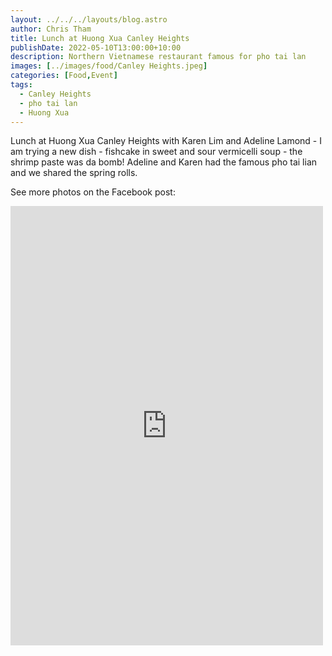 ```yaml
---
layout: ../../../layouts/blog.astro
author: Chris Tham
title: Lunch at Huong Xua Canley Heights
publishDate: 2022-05-10T13:00:00+10:00
description: Northern Vietnamese restaurant famous for pho tai lan
images: [../images/food/Canley Heights.jpeg]
categories: [Food,Event]
tags:
  - Canley Heights
  - pho tai lan
  - Huong Xua
---
```


Lunch at Huong Xua Canley Heights with Karen Lim and Adeline Lamond - I am trying a new dish - fishcake in sweet and sour vermicelli soup - the shrimp paste was da bomb! Adeline and Karen had the famous pho tai lian and we shared the spring rolls.

See more photos on the Facebook post:

<iframe src="https://www.facebook.com/plugins/post.php?href=https%3A%2F%2Fwww.facebook.com%2Fchris1.tham%2Fposts%2Fpfbid02kSBhnfKMoMCFNjp9GKWUopt1saPZ34J32FyJ38tGaSMbuxkGWBUB6K17Y6VmcPxEl&show_text=true&width=500" width="500" height="703" style="border:none;overflow:hidden" scrolling="no" frameborder="0" allowfullscreen="true" allow="autoplay; clipboard-write; encrypted-media; picture-in-picture; web-share"></iframe>
